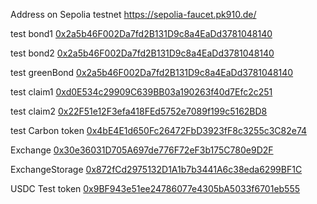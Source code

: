 Address on Sepolia testnet
https://sepolia-faucet.pk910.de/

test bond1
[0x2a5b46F002Da7fd2B131D9c8a4EaDd3781048140](https://sepolia.etherscan.io/address/0x2a5b46F002Da7fd2B131D9c8a4EaDd3781048140)

test bond2
[0x2a5b46F002Da7fd2B131D9c8a4EaDd3781048140](https://sepolia.etherscan.io/address/0x0A4f1F695F10de42311335119B3DfB41a7a39ff6)

test greenBond
[0x2a5b46F002Da7fd2B131D9c8a4EaDd3781048140](https://sepolia.etherscan.io/address/0x6F056897141aDD1367d94EA17228296E714FF369)


test claim1
[0xd0E534c29909C639BB03a190263f40d7Efc2c251](https://sepolia.etherscan.io/address/0xd0E534c29909C639BB03a190263f40d7Efc2c251)

test claim2
[0x22F51e12F3efa418FEd5752e7089f199c5162BD8](https://sepolia.etherscan.io/address/0x22F51e12F3efa418FEd5752e7089f199c5162BD8)

test Carbon token
[0x4bE4E1d650Fc26472FbD3923fF8c3255c3C82e74](https://sepolia.etherscan.io/address/0x4bE4E1d650Fc26472FbD3923fF8c3255c3C82e74)


 Exchange [0x30e36031D705A697de776F72eF3b175C780e9D2F](https://sepolia.etherscan.io/address/0x30e36031D705A697de776F72eF3b175C780e9D2F)
 
 
 ExchangeStorage [0x872fCd2975132D1A1b7b3441A6c38eda6299BF1C](https://sepolia.etherscan.io/address/0x872fCd2975132D1A1b7b3441A6c38eda6299BF1C)


 USDC Test token [0x9BF943e51ee24786077e4305bA5033f6701eb555](https://sepolia.etherscan.io/address/0x9BF943e51ee24786077e4305bA5033f6701eb555)


